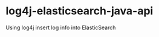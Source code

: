 log4j-elasticsearch-java-api
============================

Using log4j insert log info into ElasticSearch